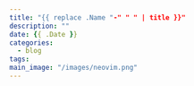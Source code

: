 ```yaml
---
title: "{{ replace .Name "-" " " | title }}"
description: ""
date: {{ .Date }}
categories:
  - blog
tags:
main_image: "/images/neovim.png"
---
```

